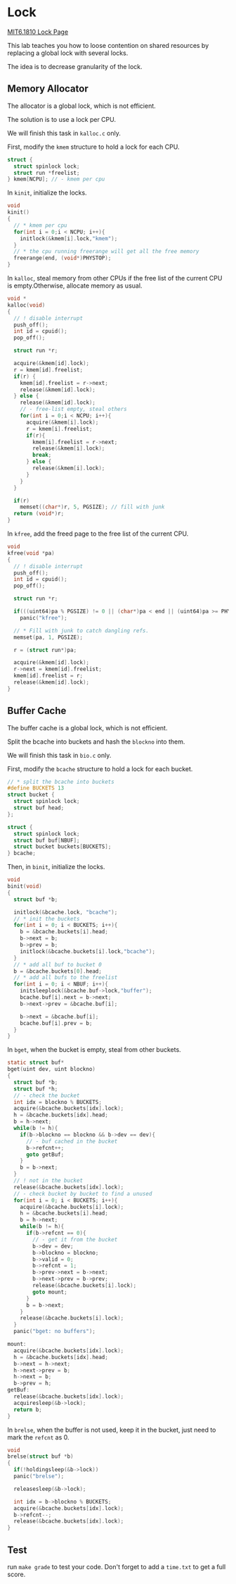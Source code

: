 # Lock
[MIT6.1810 Lock Page](https://pdos.csail.mit.edu/6.S081/2022/labs/lock.html)

This lab teaches you how to loose contention on shared resources by replacing a global lock with several locks.

The idea is to decrease granularity of the lock.

## Memory Allocator
The allocator is a global lock, which is not efficient.

The solution is to use a lock per CPU.

We will finish this task in `kalloc.c` only.

First, modify the `kmem` structure to hold a lock for each CPU.
```c
struct {
  struct spinlock lock;
  struct run *freelist;
} kmem[NCPU]; // - kmem per cpu
```

In `kinit`, initialize the locks.
```c
void
kinit()
{
  // * kmem per cpu
  for(int i = 0;i < NCPU; i++){
    initlock(&kmem[i].lock,"kmem");
  }
  // * the cpu running freerange will get all the free memory
  freerange(end, (void*)PHYSTOP);
}
```

In `kalloc`, steal memory from other CPUs if the free list of the current CPU is empty.Otherwise, allocate memory as usual.
```c
void *
kalloc(void)
{
  // ! disable interrupt
  push_off();
  int id = cpuid();
  pop_off();

  struct run *r;

  acquire(&kmem[id].lock);
  r = kmem[id].freelist;
  if(r) {
    kmem[id].freelist = r->next;
    release(&kmem[id].lock);
  } else {
    release(&kmem[id].lock);
    // - free-list empty, steal others
    for(int i = 0;i < NCPU; i++){
      acquire(&kmem[i].lock);
      r = kmem[i].freelist;
      if(r){
        kmem[i].freelist = r->next;
        release(&kmem[i].lock);
        break;
      } else {
        release(&kmem[i].lock);
      }
    }
  }

  if(r)
    memset((char*)r, 5, PGSIZE); // fill with junk
  return (void*)r;
}
```

In `kfree`, add the freed page to the free list of the current CPU.
```c
void
kfree(void *pa)
{
  // ! disable interrupt
  push_off();
  int id = cpuid();
  pop_off();

  struct run *r;

  if(((uint64)pa % PGSIZE) != 0 || (char*)pa < end || (uint64)pa >= PHYSTOP)
    panic("kfree");

  // * Fill with junk to catch dangling refs.
  memset(pa, 1, PGSIZE);

  r = (struct run*)pa;

  acquire(&kmem[id].lock);
  r->next = kmem[id].freelist;
  kmem[id].freelist = r;
  release(&kmem[id].lock);
}
```

## Buffer Cache
The buffer cache is a global lock, which is not efficient.

Split the bcache into buckets and hash the `blockno` into them.

We will finish this task in `bio.c` only.

First, modify the `bcache` structure to hold a lock for each bucket.
```c
// * split the bcache into buckets
#define BUCKETS 13
struct bucket {
  struct spinlock lock;
  struct buf head;
};

struct {
  struct spinlock lock;
  struct buf buf[NBUF];
  struct bucket buckets[BUCKETS];
} bcache;
```

Then, in `binit`, initialize the locks.
```c
void
binit(void)
{
  struct buf *b;

  initlock(&bcache.lock, "bcache");
  // * init the buckets
  for(int i = 0; i < BUCKETS; i++){
    b = &bcache.buckets[i].head;
    b->next = b;
    b->prev = b;
    initlock(&bcache.buckets[i].lock,"bcache");
  }
  // * add all buf to bucket 0
  b = &bcache.buckets[0].head;
  // * add all bufs to the freelist
  for(int i = 0; i < NBUF; i++){
    initsleeplock(&bcache.buf->lock,"buffer");
    bcache.buf[i].next = b->next;
    b->next->prev = &bcache.buf[i];

    b->next = &bcache.buf[i];
    bcache.buf[i].prev = b;
  }
}
```

In `bget`, when the bucket is empty, steal from other buckets.
```c
static struct buf*
bget(uint dev, uint blockno)
{
  struct buf *b;
  struct buf *h;
  // - check the bucket
  int idx = blockno % BUCKETS;
  acquire(&bcache.buckets[idx].lock);
  h = &bcache.buckets[idx].head;
  b = h->next;
  while(b != h){
    if(b->blockno == blockno && b->dev == dev){
      // - buf cached in the bucket
      b->refcnt++;
      goto getBuf;   
    }
    b = b->next;
  }
  // ! not in the bucket
  release(&bcache.buckets[idx].lock);
  // - check bucket by bucket to find a unused
  for(int i = 0; i < BUCKETS; i++){
    acquire(&bcache.buckets[i].lock);
    h = &bcache.buckets[i].head;
    b = h->next;
    while(b != h){
      if(b->refcnt == 0){
        // - get it from the bucket
        b->dev = dev;
        b->blockno = blockno;
        b->valid = 0;
        b->refcnt = 1;
        b->prev->next = b->next;
        b->next->prev = b->prev;
        release(&bcache.buckets[i].lock);
        goto mount;
      }
      b = b->next;
    }
    release(&bcache.buckets[i].lock);
  }
  panic("bget: no buffers");

mount:
  acquire(&bcache.buckets[idx].lock);
  h = &bcache.buckets[idx].head;
  b->next = h->next;
  h->next->prev = b;
  h->next = b;
  b->prev = h;
getBuf:
  release(&bcache.buckets[idx].lock);
  acquiresleep(&b->lock);
  return b;
}
```

In `brelse`, when the buffer is not used, keep it in the bucket, just need to mark the `refcnt` as 0.
```c
void
brelse(struct buf *b)
{
  if(!holdingsleep(&b->lock))
  panic("brelse");

  releasesleep(&b->lock);

  int idx = b->blockno % BUCKETS;
  acquire(&bcache.buckets[idx].lock);
  b->refcnt--;
  release(&bcache.buckets[idx].lock);
}
```

## Test
run `make grade` to test your code. Don't forget to add a `time.txt` to get a full score.